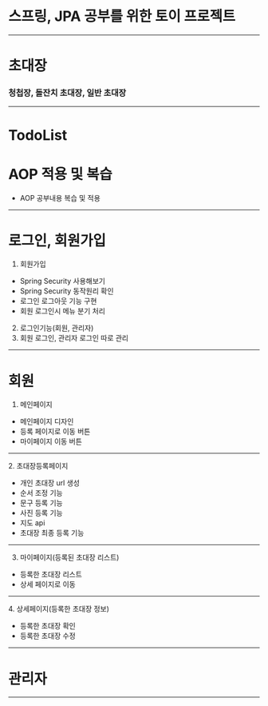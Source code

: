 # 스프링, JPA 공부를 위한 토이 프로젝트
 <hr>

# 초대장

### 청첩장, 돌잔치 초대장, 일반 초대장
<hr>

# TodoList

# AOP 적용 및 복습
 - AOP 공부내용 복습 및 적용

<hr>

# 로그인, 회원가입

1. 회원가입
 - Spring Security 사용해보기 
 - Spring Security 동작원리 확인 
 - 로그인 로그아웃 기능 구현
 - 회원 로그인시 메뉴 분기 처리
2. 로그인기능(회원, 관리자)
3. 회원 로그인, 관리자 로그인 따로 관리


<hr>

# 회원

1. 메인페이지

- 메인페이지 디자인
- 등록 페이지로 이동 버튼
- 마이페이지 이동 버튼

<hr>  
  2. 초대장등록페이지

- 개인 초대장 url 생성
- 순서 조정 기능
- 문구 등록 기능
- 사진 등록 기능
- 지도 api
- 초대장 최종 등록 기능

<hr>

3. 마이페이지(등록된 초대장 리스트)

- 등록한 초대장 리스트
- 상세 페이지로 이동
<hr>
  4. 상세페이지(등록한 초대장 정보)

- 등록한 초대장 확인
- 등록한 초대장 수정

<hr>

# 관리자

<hr>



